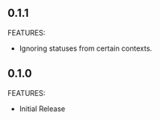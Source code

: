 ## 0.1.1

FEATURES:

- Ignoring statuses from certain contexts.

## 0.1.0

FEATURES:

- Initial Release
